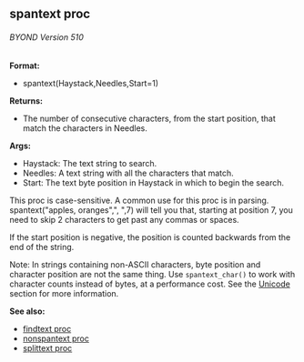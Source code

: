 ## spantext proc 
###### BYOND Version 510

<!-- -->
**Format:**
+   spantext(Haystack,Needles,Start=1)
<!-- -->
**Returns:**
+   The number of consecutive characters, from the start position, that
    match the characters in Needles.
<!-- -->
**Args:**
+   Haystack: The text string to search.
+   Needles: A text string with all the characters that match.
+   Start: The text byte position in Haystack in which to begin the
    search.


This proc is case-sensitive. A common use for this proc is in
parsing. spantext(\"apples, oranges\",\", \",7) will tell you that,
starting at position 7, you need to skip 2 characters to get past any
commas or spaces. 

If the start position is negative, the
position is counted backwards from the end of the string. 

Note:
In strings containing non-ASCII characters, byte position and character
position are not the same thing. Use `spantext_char()` to work with
character counts instead of bytes, at a performance cost. See the
[Unicode](/ref/%7Bnotes%7D/Unicode.md) section for more information.

**See also:**
+   [findtext proc](/ref/proc/findtext.md) 
+   [nonspantext proc](/ref/proc/nonspantext.md) 
+   [splittext proc](/ref/proc/splittext.md) 